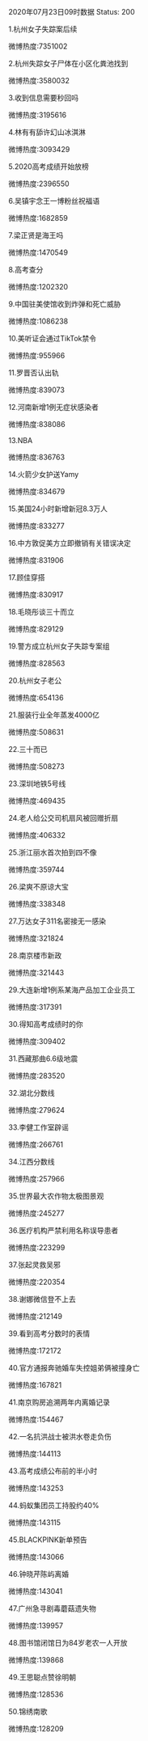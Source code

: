2020年07月23日09时数据
Status: 200

1.杭州女子失踪案后续

微博热度:7351002

2.杭州失踪女子尸体在小区化粪池找到

微博热度:3580032

3.收到信息需要秒回吗

微博热度:3195616

4.林有有舔许幻山冰淇淋

微博热度:3093429

5.2020高考成绩开始放榜

微博热度:2396550

6.吴镇宇念王一博粉丝祝福语

微博热度:1682859

7.梁正贤是海王吗

微博热度:1470549

8.高考查分

微博热度:1202320

9.中国驻美使馆收到炸弹和死亡威胁

微博热度:1086238

10.美听证会通过TikTok禁令

微博热度:955966

11.罗晋否认出轨

微博热度:839073

12.河南新增1例无症状感染者

微博热度:838086

13.NBA

微博热度:836763

14.火箭少女护送Yamy

微博热度:834679

15.美国24小时新增新冠8.3万人

微博热度:833277

16.中方敦促美方立即撤销有关错误决定

微博热度:831906

17.顾佳穿搭

微博热度:830917

18.毛晓彤谈三十而立

微博热度:829129

19.警方成立杭州女子失踪专案组

微博热度:828563

20.杭州女子老公

微博热度:654136

21.服装行业全年蒸发4000亿

微博热度:508631

22.三十而已

微博热度:508273

23.深圳地铁5号线

微博热度:469435

24.老人给公交司机扇风被回赠折扇

微博热度:406332

25.浙江丽水首次拍到四不像

微博热度:359744

26.梁爽不原谅大宝

微博热度:338348

27.万达女子311名密接无一感染

微博热度:321824

28.南京楼市新政

微博热度:321443

29.大连新增1例系某海产品加工企业员工

微博热度:317391

30.得知高考成绩时的你

微博热度:309402

31.西藏那曲6.6级地震

微博热度:283520

32.湖北分数线

微博热度:279624

33.李健工作室辟谣

微博热度:266761

34.江西分数线

微博热度:257966

35.世界最大农作物太极图景观

微博热度:245277

36.医疗机构严禁利用名称误导患者

微博热度:223299

37.张起灵救吴邪

微博热度:220354

38.谢娜微信登不上去

微博热度:212149

39.看到高考分数时的表情

微博热度:172172

40.官方通报奔驰婚车失控姐弟俩被撞身亡

微博热度:167821

41.南京购房追溯两年内离婚记录

微博热度:154467

42.一名抗洪战士被洪水卷走负伤

微博热度:144113

43.高考成绩公布前的半小时

微博热度:143253

44.蚂蚁集团员工持股约40%

微博热度:143115

45.BLACKPINK新单预告

微博热度:143066

46.钟晓芹陈屿离婚

微博热度:143041

47.广州急寻剧毒蘑菇遗失物

微博热度:139957

48.图书馆闭馆日为84岁老农一人开放

微博热度:139868

49.王思聪点赞徐明朝

微博热度:128536

50.锦绣南歌

微博热度:128209

